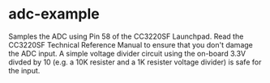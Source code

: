 # adc-example

Samples the ADC using Pin 58 of the CC3220SF Launchpad.  Read the CC3220SF Technical Reference Manual to ensure that you don't damage the ADC input.
A simple voltage divider circuit using the on-board 3.3V divded by 10 (e.g. a 10K resister and a 1K resister voltage divider) is safe for the input.
